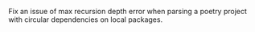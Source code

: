 Fix an issue of max recursion depth error when parsing a poetry project with circular dependencies on local packages.

